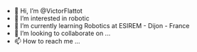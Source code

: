 - 👋 Hi, I’m @VictorFlattot
- 👀 I’m interested in robotic
- 🌱 I’m currently learning Robotics at ESIREM - Dijon - France
- 💞️ I’m looking to collaborate on ...
- 📫 How to reach me ...

<!---
VictorFlattot/VictorFlattot is a ✨ special ✨ repository because its `README.md` (this file) appears on your GitHub profile.
You can click the Preview link to take a look at your changes.
--->

